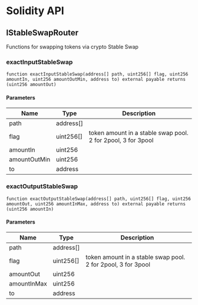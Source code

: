 # Solidity API

## IStableSwapRouter

Functions for swapping tokens via crypto Stable Swap

### exactInputStableSwap

```solidity
function exactInputStableSwap(address[] path, uint256[] flag, uint256 amountIn, uint256 amountOutMin, address to) external payable returns (uint256 amountOut)
```

#### Parameters

| Name | Type | Description |
| ---- | ---- | ----------- |
| path | address[] |  |
| flag | uint256[] | token amount in a stable swap pool. 2 for 2pool, 3 for 3pool |
| amountIn | uint256 |  |
| amountOutMin | uint256 |  |
| to | address |  |

### exactOutputStableSwap

```solidity
function exactOutputStableSwap(address[] path, uint256[] flag, uint256 amountOut, uint256 amountInMax, address to) external payable returns (uint256 amountIn)
```

#### Parameters

| Name | Type | Description |
| ---- | ---- | ----------- |
| path | address[] |  |
| flag | uint256[] | token amount in a stable swap pool. 2 for 2pool, 3 for 3pool |
| amountOut | uint256 |  |
| amountInMax | uint256 |  |
| to | address |  |

